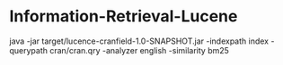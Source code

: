 # Information-Retrieval-Lucene

java -jar target/lucence-cranfield-1.0-SNAPSHOT.jar -indexpath index -querypath cran/cran.qry -analyzer english -similarity bm25
